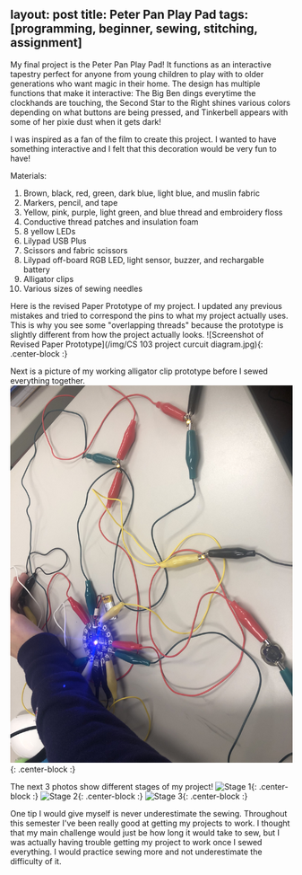 layout: post
title: Peter Pan Play Pad
tags: [programming, beginner, sewing, stitching, assignment]
---
My final project is the Peter Pan Play Pad!
It functions as an interactive tapestry perfect for anyone from young children to play with to older generations who want magic in their home.
The design has multiple functions that make it interactive:
The Big Ben dings everytime the clockhands are touching,
the Second Star to the Right shines various colors depending on what buttons are being pressed,
and Tinkerbell appears with some of her pixie dust when it gets dark!

I was inspired as a fan of the film to create this project.
I wanted to have something interactive and I felt that this decoration would be very fun to have!

Materials:
1) Brown, black, red, green, dark blue, light blue, and muslin fabric
2) Markers, pencil, and tape
3) Yellow, pink, purple, light green, and blue thread and embroidery floss
4) Conductive thread patches and insulation foam
5) 8 yellow LEDs
6) Lilypad USB Plus
7) Scissors and fabric scissors
8) Lilypad off-board RGB LED, light sensor, buzzer, and rechargable battery
9) Alligator clips
10) Various sizes of sewing needles

Here is the revised Paper Prototype of my project.
I updated any previous mistakes and tried to correspond the pins to what my project actually uses.
This is why you see some "overlapping threads" because the prototype is slightly different from how the project actually looks.
![Screenshot of Revised Paper Prototype](/img/CS 103 project curcuit diagram.jpg){: .center-block :}

Next is a picture of my working alligator clip prototype before I sewed everything together.
![Working Alligator Clip Prototype](/img/IMG_0816.JPG){: .center-block :}

The next 3 photos show different stages of my project!
![Stage 1](/img/){: .center-block :}
![Stage 2](/img/){: .center-block :}
![Stage 3](/img/){: .center-block :}

One tip I would give myself is never underestimate the sewing.
Throughout this semester I've been really good at getting my projects to work.
I thought that my main challenge would just be how long it would take to sew, but I was actually having trouble getting my project to work once I sewed everything.
I would practice sewing more and not underestimate the difficulty of it.
